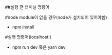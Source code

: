 ##실행 전 터미널 명령어

#node module이 없을 경우(node가 설치되어 있어야함)

- npm install

#실행 명령어(localhost:)

- npm run dev 혹은 yarn dev
